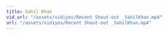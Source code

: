 ```yaml
---
title: Sahil Khan
vid_url: "/assets/vidiyos/Recent Shout-out _SahilKhan.mp4"
url: "/assets/vidiyos/Recent Shout-out _SahilKhan.mp4"
---
```

